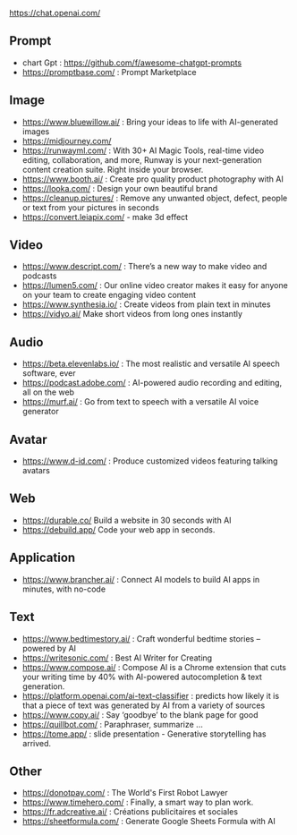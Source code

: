 

https://chat.openai.com/

## Prompt

- chart Gpt : https://github.com/f/awesome-chatgpt-prompts
- https://promptbase.com/ : Prompt Marketplace


## Image

- https://www.bluewillow.ai/  : Bring your ideas to life with AI-generated images
- https://midjourney.com/ 
- https://runwayml.com/ : With 30+ AI Magic Tools, real-time video editing, collaboration, and more, Runway is your next-generation content creation suite. Right inside your browser.
- https://www.booth.ai/ : Create pro quality product photography with AI
- https://looka.com/ : Design your own beautiful brand
- https://cleanup.pictures/ : Remove any unwanted object, defect, people or text from your pictures in seconds
- https://convert.leiapix.com/ - make 3d effect

## Video

- https://www.descript.com/  : There’s a new way to make video and podcasts
- https://lumen5.com/ : Our online video creator makes it easy for anyone
on your team to create engaging video content
- https://www.synthesia.io/ : Create videos from plain text in minutes
- https://vidyo.ai/ Make short videos
from long ones instantly

## Audio

- https://beta.elevenlabs.io/ : The most realistic and versatile AI speech software, ever
- https://podcast.adobe.com/ : AI-powered audio recording and editing, all on the web
- https://murf.ai/ : Go from text to speech with a versatile AI voice generator

## Avatar

- https://www.d-id.com/ : Produce customized videos featuring talking avatars

## Web

- https://durable.co/ Build a website in 30 seconds with AI
- https://debuild.app/ Code your web app in seconds.

## Application

- https://www.brancher.ai/ : Connect AI models to build AI apps in
minutes, with no-code


## Text

- https://www.bedtimestory.ai/  : Craft wonderful bedtime stories – powered by AI
- https://writesonic.com/ : Best AI Writer for Creating
- https://www.compose.ai/ : Compose AI is a Chrome extension that cuts your writing time by 40% with AI-powered autocompletion & text generation.
- https://platform.openai.com/ai-text-classifier : predicts how likely it is that a piece of text was generated by AI from a variety of sources
- https://www.copy.ai/ : Say ‘goodbye’ to the blank page for good
- https://quillbot.com/ : Paraphraser, summarize ...
- https://tome.app/ : slide presentation - Generative storytelling
has arrived.



## Other

- https://donotpay.com/  : The World's First Robot Lawyer
- https://www.timehero.com/  : Finally, a smart way to plan work.
- https://fr.adcreative.ai/ : Créations publicitaires et sociales
- https://sheetformula.com/  : Generate Google Sheets Formula with AI
